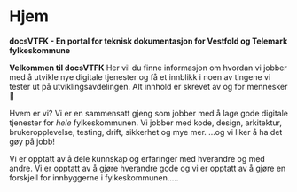 # Hjem

**docsVTFK - En portal for teknisk dokumentasjon for Vestfold og Telemark fylkeskommune**

**Velkommen til docsVTFK** Her vil du finne informasjon om hvordan vi jobber med å utvikle nye digitale tjenester og få et innblikk i noen av tingene vi tester ut på utviklingsavdelingen. Alt innhold er skrevet av og for mennesker 🤩

Hvem er vi? Vi er en sammensatt gjeng som jobber med å lage gode digitale tjenester for *hele* fylkeskommunen. Vi jobber med kode, design, arkitektur, brukeropplevelse, testing, drift, sikkerhet og mye mer. ...og vi liker å ha det gøy på jobb!

Vi er opptatt av å dele kunnskap og erfaringer med hverandre og med andre. Vi er opptatt av å gjøre hverandre gode og vi er opptatt av å gjøre en forskjell for innbyggerne i fylkeskommunen.....
